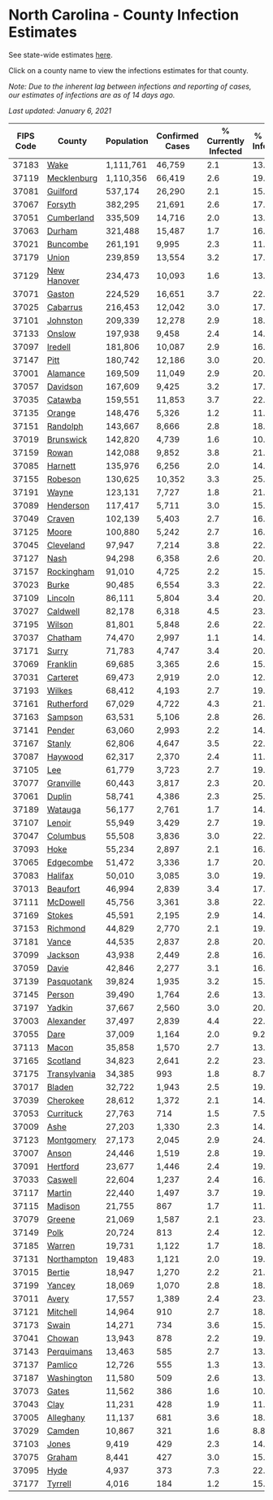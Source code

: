 # North Carolina - County Infection Estimates

See state-wide estimates [here](/infections/us-nc).

Click on a county name to view the infections estimates for that county.

*Note: Due to the inherent lag between infections and reporting of cases, our estimates of infections are as of 14 days ago.*

*Last updated: January 6, 2021*

|   FIPS Code |                       County |   Population |   Confirmed Cases |   % Currently Infected |   % Total Infected |
|-------------|------------------------------|--------------|-------------------|------------------------|--------------------|
|       37183 |                 [Wake](wake) |    1,111,761 |            46,759 |                    2.1 |               13.1 |
|       37119 |   [Mecklenburg](mecklenburg) |    1,110,356 |            66,419 |                    2.6 |               19.3 |
|       37081 |         [Guilford](guilford) |      537,174 |            26,290 |                    2.1 |               15.1 |
|       37067 |           [Forsyth](forsyth) |      382,295 |            21,691 |                    2.6 |               17.8 |
|       37051 |     [Cumberland](cumberland) |      335,509 |            14,716 |                    2.0 |               13.6 |
|       37063 |             [Durham](durham) |      321,488 |            15,487 |                    1.7 |               16.3 |
|       37021 |         [Buncombe](buncombe) |      261,191 |             9,995 |                    2.3 |               11.6 |
|       37179 |               [Union](union) |      239,859 |            13,554 |                    3.2 |               17.4 |
|       37129 |   [New Hanover](new-hanover) |      234,473 |            10,093 |                    1.6 |               13.4 |
|       37071 |             [Gaston](gaston) |      224,529 |            16,651 |                    3.7 |               22.5 |
|       37025 |         [Cabarrus](cabarrus) |      216,453 |            12,042 |                    3.0 |               17.2 |
|       37101 |         [Johnston](johnston) |      209,339 |            12,278 |                    2.9 |               18.4 |
|       37133 |             [Onslow](onslow) |      197,938 |             9,458 |                    2.4 |               14.1 |
|       37097 |           [Iredell](iredell) |      181,806 |            10,087 |                    2.9 |               16.9 |
|       37147 |                 [Pitt](pitt) |      180,742 |            12,186 |                    3.0 |               20.6 |
|       37001 |         [Alamance](alamance) |      169,509 |            11,049 |                    2.9 |               20.2 |
|       37057 |         [Davidson](davidson) |      167,609 |             9,425 |                    3.2 |               17.2 |
|       37035 |           [Catawba](catawba) |      159,551 |            11,853 |                    3.7 |               22.5 |
|       37135 |             [Orange](orange) |      148,476 |             5,326 |                    1.2 |               11.7 |
|       37151 |         [Randolph](randolph) |      143,667 |             8,666 |                    2.8 |               18.9 |
|       37019 |       [Brunswick](brunswick) |      142,820 |             4,739 |                    1.6 |               10.3 |
|       37159 |               [Rowan](rowan) |      142,088 |             9,852 |                    3.8 |               21.6 |
|       37085 |           [Harnett](harnett) |      135,976 |             6,256 |                    2.0 |               14.4 |
|       37155 |           [Robeson](robeson) |      130,625 |            10,352 |                    3.3 |               25.2 |
|       37191 |               [Wayne](wayne) |      123,131 |             7,727 |                    1.8 |               21.4 |
|       37089 |       [Henderson](henderson) |      117,417 |             5,711 |                    3.0 |               15.4 |
|       37049 |             [Craven](craven) |      102,139 |             5,403 |                    2.7 |               16.1 |
|       37125 |               [Moore](moore) |      100,880 |             5,242 |                    2.7 |               16.0 |
|       37045 |       [Cleveland](cleveland) |       97,947 |             7,214 |                    3.8 |               22.0 |
|       37127 |                 [Nash](nash) |       94,298 |             6,358 |                    2.6 |               20.9 |
|       37157 |     [Rockingham](rockingham) |       91,010 |             4,725 |                    2.2 |               15.5 |
|       37023 |               [Burke](burke) |       90,485 |             6,554 |                    3.3 |               22.9 |
|       37109 |           [Lincoln](lincoln) |       86,111 |             5,804 |                    3.4 |               20.1 |
|       37027 |         [Caldwell](caldwell) |       82,178 |             6,318 |                    4.5 |               23.2 |
|       37195 |             [Wilson](wilson) |       81,801 |             5,848 |                    2.6 |               22.6 |
|       37037 |           [Chatham](chatham) |       74,470 |             2,997 |                    1.1 |               14.4 |
|       37171 |               [Surry](surry) |       71,783 |             4,747 |                    3.4 |               20.1 |
|       37069 |         [Franklin](franklin) |       69,685 |             3,365 |                    2.6 |               15.2 |
|       37031 |         [Carteret](carteret) |       69,473 |             2,919 |                    2.0 |               12.5 |
|       37193 |             [Wilkes](wilkes) |       68,412 |             4,193 |                    2.7 |               19.0 |
|       37161 |     [Rutherford](rutherford) |       67,029 |             4,722 |                    4.3 |               21.3 |
|       37163 |           [Sampson](sampson) |       63,531 |             5,106 |                    2.8 |               26.1 |
|       37141 |             [Pender](pender) |       63,060 |             2,993 |                    2.2 |               14.4 |
|       37167 |             [Stanly](stanly) |       62,806 |             4,647 |                    3.5 |               22.7 |
|       37087 |           [Haywood](haywood) |       62,317 |             2,370 |                    2.4 |               11.2 |
|       37105 |                   [Lee](lee) |       61,779 |             3,723 |                    2.7 |               19.8 |
|       37077 |       [Granville](granville) |       60,443 |             3,817 |                    2.3 |               20.6 |
|       37061 |             [Duplin](duplin) |       58,741 |             4,386 |                    2.3 |               25.8 |
|       37189 |           [Watauga](watauga) |       56,177 |             2,761 |                    1.7 |               14.8 |
|       37107 |             [Lenoir](lenoir) |       55,949 |             3,429 |                    2.7 |               19.0 |
|       37047 |         [Columbus](columbus) |       55,508 |             3,836 |                    3.0 |               22.0 |
|       37093 |                 [Hoke](hoke) |       55,234 |             2,897 |                    2.1 |               16.7 |
|       37065 |       [Edgecombe](edgecombe) |       51,472 |             3,336 |                    1.7 |               20.5 |
|       37083 |           [Halifax](halifax) |       50,010 |             3,085 |                    3.0 |               19.2 |
|       37013 |         [Beaufort](beaufort) |       46,994 |             2,839 |                    3.4 |               17.7 |
|       37111 |         [McDowell](mcdowell) |       45,756 |             3,361 |                    3.8 |               22.1 |
|       37169 |             [Stokes](stokes) |       45,591 |             2,195 |                    2.9 |               14.2 |
|       37153 |         [Richmond](richmond) |       44,829 |             2,770 |                    2.1 |               19.2 |
|       37181 |               [Vance](vance) |       44,535 |             2,837 |                    2.8 |               20.4 |
|       37099 |           [Jackson](jackson) |       43,938 |             2,449 |                    2.8 |               16.7 |
|       37059 |               [Davie](davie) |       42,846 |             2,277 |                    3.1 |               16.1 |
|       37139 |     [Pasquotank](pasquotank) |       39,824 |             1,935 |                    3.2 |               15.1 |
|       37145 |             [Person](person) |       39,490 |             1,764 |                    2.6 |               13.4 |
|       37197 |             [Yadkin](yadkin) |       37,667 |             2,560 |                    3.0 |               20.9 |
|       37003 |       [Alexander](alexander) |       37,497 |             2,839 |                    4.4 |               22.4 |
|       37055 |                 [Dare](dare) |       37,009 |             1,164 |                    2.0 |                9.2 |
|       37113 |               [Macon](macon) |       35,858 |             1,570 |                    2.7 |               13.4 |
|       37165 |         [Scotland](scotland) |       34,823 |             2,641 |                    2.2 |               23.3 |
|       37175 | [Transylvania](transylvania) |       34,385 |               993 |                    1.8 |                8.7 |
|       37017 |             [Bladen](bladen) |       32,722 |             1,943 |                    2.5 |               19.1 |
|       37039 |         [Cherokee](cherokee) |       28,612 |             1,372 |                    2.1 |               14.6 |
|       37053 |       [Currituck](currituck) |       27,763 |               714 |                    1.5 |                7.5 |
|       37009 |                 [Ashe](ashe) |       27,203 |             1,330 |                    2.3 |               14.4 |
|       37123 |     [Montgomery](montgomery) |       27,173 |             2,045 |                    2.9 |               24.0 |
|       37007 |               [Anson](anson) |       24,446 |             1,519 |                    2.8 |               19.2 |
|       37091 |         [Hertford](hertford) |       23,677 |             1,446 |                    2.4 |               19.3 |
|       37033 |           [Caswell](caswell) |       22,604 |             1,237 |                    2.4 |               16.8 |
|       37117 |             [Martin](martin) |       22,440 |             1,497 |                    3.7 |               19.9 |
|       37115 |           [Madison](madison) |       21,755 |               867 |                    1.7 |               11.5 |
|       37079 |             [Greene](greene) |       21,069 |             1,587 |                    2.1 |               23.7 |
|       37149 |                 [Polk](polk) |       20,724 |               813 |                    2.4 |               12.0 |
|       37185 |             [Warren](warren) |       19,731 |             1,122 |                    1.7 |               18.0 |
|       37131 |   [Northampton](northampton) |       19,483 |             1,121 |                    2.0 |               19.1 |
|       37015 |             [Bertie](bertie) |       18,947 |             1,270 |                    2.2 |               21.5 |
|       37199 |             [Yancey](yancey) |       18,069 |             1,070 |                    2.8 |               18.1 |
|       37011 |               [Avery](avery) |       17,557 |             1,389 |                    2.4 |               23.5 |
|       37121 |         [Mitchell](mitchell) |       14,964 |               910 |                    2.7 |               18.3 |
|       37173 |               [Swain](swain) |       14,271 |               734 |                    3.6 |               15.5 |
|       37041 |             [Chowan](chowan) |       13,943 |               878 |                    2.2 |               19.0 |
|       37143 |     [Perquimans](perquimans) |       13,463 |               585 |                    2.7 |               13.1 |
|       37137 |           [Pamlico](pamlico) |       12,726 |               555 |                    1.3 |               13.4 |
|       37187 |     [Washington](washington) |       11,580 |               509 |                    2.6 |               13.7 |
|       37073 |               [Gates](gates) |       11,562 |               386 |                    1.6 |               10.1 |
|       37043 |                 [Clay](clay) |       11,231 |               428 |                    1.9 |               11.1 |
|       37005 |       [Alleghany](alleghany) |       11,137 |               681 |                    3.6 |               18.7 |
|       37029 |             [Camden](camden) |       10,867 |               321 |                    1.6 |                8.8 |
|       37103 |               [Jones](jones) |        9,419 |               429 |                    2.3 |               14.4 |
|       37075 |             [Graham](graham) |        8,441 |               427 |                    3.0 |               15.0 |
|       37095 |                 [Hyde](hyde) |        4,937 |               373 |                    7.3 |               22.0 |
|       37177 |           [Tyrrell](tyrrell) |        4,016 |               184 |                    1.2 |               15.1 |